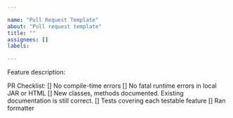 ```yaml
---

name: "Pull Request Template"
about: "Pull request template"
title: ""
assignees: []
labels:

---
```


Feature description:

PR Checklist:
[] No compile-time errors
[] No fatal runtime errors in local JAR or HTML
[] New classes, methods documented. Existing documentation is still correct.
[] Tests covering each testable feature
[] Ran formatter


